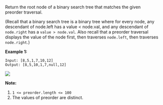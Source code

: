 Return the root node of a binary search tree that matches the given preorder traversal.

(Recall that a binary search tree is a binary tree where for every node, any descendant of node.left has a value < node.val, and any descendant of `node.right` has a `value > node.val`.  Also recall that a preorder traversal displays the value of the node first, then traverses `node.left`, then traverses `node.right`.)


**Example 1:**
```
Input: [8,5,1,7,10,12]
Output: [8,5,10,1,7,null,12]
```
![](https://assets.leetcode.com/uploads/2019/03/06/1266.png)

**Note:** 
1. `1 <= preorder.length <= 100`
2. The values of preorder are distinct.
